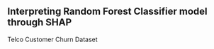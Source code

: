 <h2>Interpreting Random Forest Classifier model through SHAP</h2>
<p>Telco Customer Churn Dataset</p>
